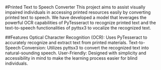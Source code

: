 #Printed Text to Speech Converter
This project aims to assist visually impaired individuals in accessing printed resources easily by converting printed text to speech. We have developed a model that leverages the powerful OCR capabilities of PyTesseract to recognize printed text and the text-to-speech functionalities of pyttsx3 to vocalize the recognized text.

##Features
Optical Character Recognition (OCR): Uses PyTesseract to accurately recognize and extract text from printed materials.
Text-to-Speech Conversion: Utilizes pyttsx3 to convert the recognized text into natural-sounding speech.
User-Friendly: Designed with simplicity and accessibility in mind to make the learning process easier for blind individuals.
